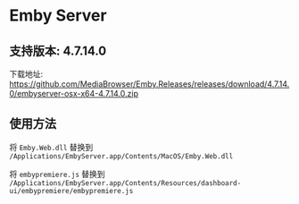 # Emby Server

## 支持版本: 4.7.14.0

下载地址:
[https://github.com/MediaBrowser/Emby.Releases/releases/download/4.7.14.0/embyserver-osx-x64-4.7.14.0.zip
](https://github.com/MediaBrowser/Emby.Releases/releases/download/4.7.14.0/embyserver-osx-x64-4.7.14.0.zip)

## 使用方法

将 `Emby.Web.dll` 替换到 `/Applications/EmbyServer.app/Contents/MacOS/Emby.Web.dll`

将 `embypremiere.js` 替换到 `/Applications/EmbyServer.app/Contents/Resources/dashboard-ui/embypremiere/embypremiere.js`